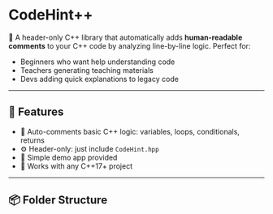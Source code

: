 # CodeHint++

🧠 A header-only C++ library that automatically adds **human-readable comments** to your C++ code by analyzing line-by-line logic. Perfect for:
- Beginners who want help understanding code
- Teachers generating teaching materials
- Devs adding quick explanations to legacy code

---

## 🔧 Features

- 📄 Auto-comments basic C++ logic: variables, loops, conditionals, returns
- ⚙️ Header-only: just include `CodeHint.hpp`
- 🧪 Simple demo app provided
- 🧰 Works with any C++17+ project

---

## 📦 Folder Structure


